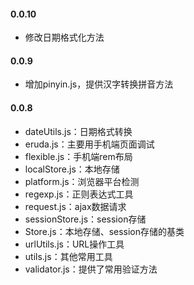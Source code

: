 #### 0.0.10

- 修改日期格式化方法

#### 0.0.9

- 增加pinyin.js，提供汉字转换拼音方法

#### 0.0.8

- dateUtils.js：日期格式转换
- eruda.js：主要用手机端页面调试
- flexible.js：手机端rem布局
- localStore.js：本地存储
- platform.js：浏览器平台检测
- regexp.js：正则表达式工具
- request.js：ajax数据请求
- sessionStore.js：session存储
- Store.js：本地存储、session存储的基类
- urlUtils.js：URL操作工具
- utils.js：其他常用工具
- validator.js：提供了常用验证方法

